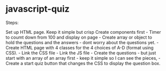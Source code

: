 # javascript-quiz

Steps:

Set up HTML page.  Keep it simple but crisp
Create components first
    - Timer to coumt down from 100 and display on page
    - Create array or object to hold the questions and the answers - dont worry about the questions yet. 
    - Create HTML page with 4 classes for the 4 choices of A-D (format using CSS).
    - Link the CSS file
    - Link the JS file 
    - Create the questions - but just start with an array of an array first - keep it simple so I can see the pieces,
    - Create a start quiz button that changes the CSS to display the question box. 
